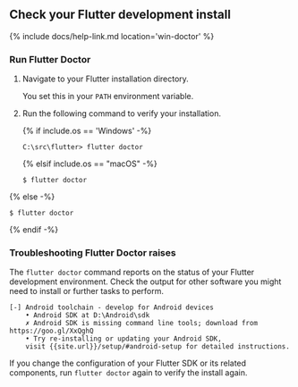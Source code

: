 ## Check your Flutter development install

{% include docs/help-link.md location='win-doctor' %}

### Run Flutter Doctor

1. Navigate to your Flutter installation directory.

   You set this in your `PATH` environment variable.

1. Run the following command to verify your installation.

   {% if include.os == 'Windows' -%}

   ```posh
   C:\src\flutter> flutter doctor
   ```

   {% elsif include.os == "macOS" -%}

   ```terminal
   $ flutter doctor
   ```

  {% else -%}

   ```terminal
   $ flutter doctor
   ```

   {% endif -%}

### Troubleshooting Flutter Doctor raises

The `flutter doctor` command reports on the status of
your Flutter development environment.
Check the output for other software you might need to install
or further tasks to perform.

```terminal
[-] Android toolchain - develop for Android devices
    • Android SDK at D:\Android\sdk
    ✗ Android SDK is missing command line tools; download from https://goo.gl/XxQghQ
    • Try re-installing or updating your Android SDK,
    visit {{site.url}}/setup/#android-setup for detailed instructions.
```

If you change the configuration of your Flutter SDK or its related components,
run `flutter doctor` again to verify the install again.

